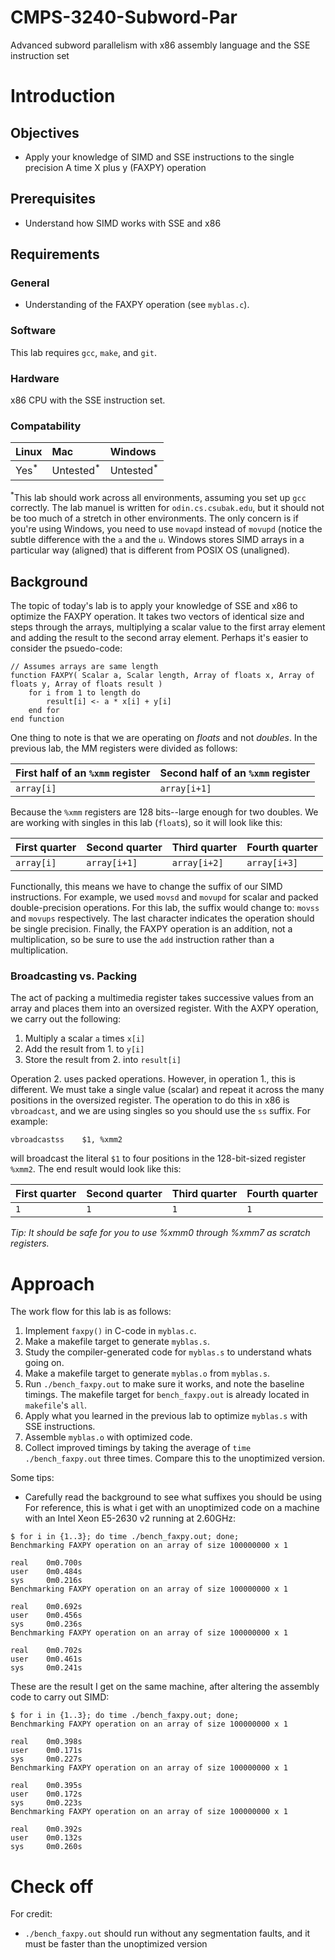 # CMPS-3240-Subword-Par
Advanced subword parallelism with x86 assembly language and the SSE instruction set

# Introduction

## Objectives

* Apply your knowledge of SIMD and SSE instructions to the single precision A time X plus y (FAXPY) operation

## Prerequisites

* Understand how SIMD works with SSE and x86

## Requirements

### General

* Understanding of the FAXPY operation (see `myblas.c`).

### Software

This lab requires `gcc`, `make`, and `git`.

### Hardware

x86 CPU with the SSE instruction set.

### Compatability

| Linux | Mac | Windows |
| :--- | :--- | :--- |
| Yes<sup>*</sup> | Untested<sup>*</sup> | Untested<sup>*</sup> |

<sup>*</sup>This lab should work across all environments, assuming you set up `gcc` correctly. The lab manuel is written for `odin.cs.csubak.edu`, but it should not be too much of a stretch in other environments. The only concern is if you're using Windows, you need to use `movapd` instead of `movupd` (notice the subtle difference with the `a` and the `u`. Windows stores SIMD arrays in a particular way (aligned) that is different from POSIX OS (unaligned).

## Background

The topic of today's lab is to apply your knowledge of SSE and x86 to optimize the FAXPY operation. It takes two vectors of identical size and steps through the arrays, multiplying a scalar value to the first array element and adding the result to the second array element. Perhaps it's easier to consider the psuedo-code:

```
// Assumes arrays are same length
function FAXPY( Scalar a, Scalar length, Array of floats x, Array of floats y, Array of floats result )
    for i from 1 to length do
        result[i] <- a * x[i] + y[i]
    end for
end function
```

One thing to note is that we are operating on *floats* and not *doubles*. In the previous lab, the MM registers were divided as follows:

| First half of an `%xmm` register | Second half of an `%xmm` register |
| --- | --- |
| `array[i]` | `array[i+1]` |

Because the `%xmm` registers are 128 bits--large enough for two doubles. We are working with singles in this lab (`float`s), so it will look like this:

| First quarter | Second quarter | Third quarter | Fourth quarter |
| --- | --- | --- | --- |
| `array[i]` | `array[i+1]` | `array[i+2]` | `array[i+3]` |

Functionally, this means we have to change the suffix of our SIMD instructions. For example, we used `movsd` and `movupd` for scalar and packed double-precision operations. For this lab, the suffix would change to: `movss` and `movups` respectively. The last character indicates the operation should be single precision. Finally, the FAXPY operation is an addition, not a multiplication, so be sure to use the `add` instruction rather than a multiplication.

### Broadcasting vs. Packing

The act of packing a multimedia register takes successive values from an array and places them into an oversized register. With the AXPY operation, we carry out the following:

1. Multiply a scalar `a` times `x[i]`
2. Add the result from 1. to `y[i]`
3. Store the result from 2. into `result[i]`

Operation 2. uses packed operations. However, in operation 1., this is different. We must take a single value (scalar) and repeat it across the many positions in the oversized register. The operation to do this in x86 is `vbroadcast`, and we are using singles so you should use the `ss` suffix. For example:

```x86
vbroadcastss    $1, %xmm2
```

will broadcast the literal `$1` to four positions in the 128-bit-sized register `%xmm2`. The end result would look like this:

| First quarter | Second quarter | Third quarter | Fourth quarter |
| --- | --- | --- | --- |
| `1` | `1` | `1` | `1` |

*Tip: It should be safe for you to use %xmm0 through %xmm7 as scratch registers.*

# Approach

The work flow for this lab is as follows:

1. Implement `faxpy()` in C-code in `myblas.c`.
1. Make a makefile target to generate `myblas.s`.
1. Study the compiler-generated code for `myblas.s` to understand whats going on.
1. Make a makefile target to generate `myblas.o` from `myblas.s`.
1. Run `./bench_faxpy.out` to make sure it works, and note the baseline timings. The makefile target for `bench_faxpy.out` is already located in `makefile`'s `all`.
1. Apply what you learned in the previous lab to optimize `myblas.s` with SSE instructions.
1. Assemble `myblas.o` with optimized code.
1. Collect improved timings by taking the average of `time ./bench_faxpy.out` three times. Compare this to the unoptimized version. 

Some tips:

* Carefully read the background to see what suffixes you should be using
For reference, this is what i get with an unoptimized code on a machine with an Intel Xeon E5-2630 v2 running at 2.60GHz:

```shell
$ for i in {1..3}; do time ./bench_faxpy.out; done;
Benchmarking FAXPY operation on an array of size 100000000 x 1

real	0m0.700s
user	0m0.484s
sys	    0m0.216s
Benchmarking FAXPY operation on an array of size 100000000 x 1

real	0m0.692s
user	0m0.456s
sys	    0m0.236s
Benchmarking FAXPY operation on an array of size 100000000 x 1

real	0m0.702s
user	0m0.461s
sys	    0m0.241s
```

These are the result I get on the same machine, after altering the assembly code to carry out SIMD:

```shell
$ for i in {1..3}; do time ./bench_faxpy.out; done;
Benchmarking FAXPY operation on an array of size 100000000 x 1

real	0m0.398s
user	0m0.171s
sys     0m0.227s
Benchmarking FAXPY operation on an array of size 100000000 x 1

real	0m0.395s
user	0m0.172s
sys     0m0.223s
Benchmarking FAXPY operation on an array of size 100000000 x 1

real	0m0.392s
user	0m0.132s
sys     0m0.260s
```

# Check off

For credit:

* `./bench_faxpy.out` should run without any segmentation faults, and it must be faster than the unoptimized version
